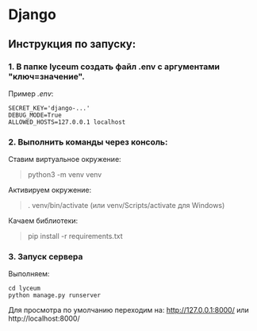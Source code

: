 # Django
## Инструкция по запуску:
### 1. В папке lyceum создать файл .env с аргументами "ключ=значение". </br>
Пример _.env_:
```
SECRET_KEY='django-...'
DEBUG_MODE=True
ALLOWED_HOSTS=127.0.0.1 localhost
```
### 2. Выполнить команды через консоль:
Ставим виртуальное окружение:

> python3 -m venv venv </br>

Активируем окружение:
> . venv/bin/activate (или venv/Scripts/activate для Windows) </br>

Качаем библиотеки:
> pip install -r requirements.txt </br>

### 3. Запуск сервера
Выполняем:
```
cd lyceum
python manage.py runserver 
```
Для просмотра по умолчанию переходим на: http://127.0.0.1:8000/ или http://localhost:8000/
